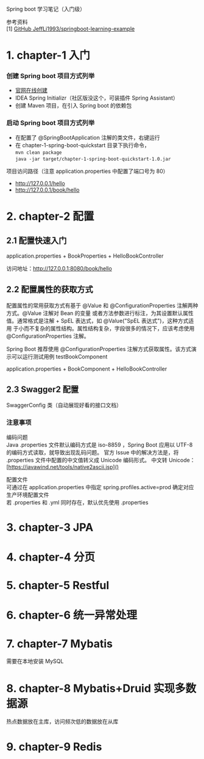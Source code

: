 Spring boot 学习笔记（入门级）

参考资料<br/>
[1] [GitHub JeffLi1993/springboot-learning-example](https://github.com/JeffLi1993/springboot-learning-example)

# 1. chapter-1 入门
### 创建 Spring boot 项目方式列举
- [官网在线创建](https://start.spring.io/)
- IDEA Spring Initializr（社区版没这个，可装插件 Spring Assistant）
- 创建 Maven 项目，在引入 Spring boot 的依赖包


### 启动 Spring boot 项目方式列举
- 在配置了 @SpringBootApplication 注解的类文件，右键运行
- 在 chapter-1-spring-boot-quickstart 目录下执行命令，<br/>
`mvn clean package` <br/>
`java -jar target/chapter-1-spring-boot-quickstart-1.0.jar`

项目访问路径（注意 application.properties 中配置了端口号为 80）
- http://127.0.0.1/hello
- http://127.0.0.1/book/hello

# 2. chapter-2 配置
## 2.1 配置快速入门
application.properties + BookProperties + HelloBookController

访问地址：http://127.0.0.1:8080/book/hello
## 2.2 配置属性的获取方式
配置属性的常用获取方式有基于 @Value 和 @ConfigurationProperties 注解两种方式。@Value 注解对 Bean 的变量
或者方法参数进行标注，为其设置默认属性值。通常格式是注解 + SpEL 表达式，如 @Value("SpEL 表达式")，这种方式适用
于小而不复杂的属性结构。属性结构复杂，字段很多的情况下，应该考虑使用 @ConfigurationProperties 注解。

Spring Boot 推荐使用 @ConfigurationProperties 注解方式获取属性。该方式演示可以运行测试用例 testBookComponent

application.properties + BookComponent + HelloBookController

## 2.3 Swagger2 配置
SwaggerConfig 类（自动展现好看的接口文档）
### 注意事项
编码问题<br/>
Java .properties 文件默认编码方式是 iso-8859 ，Spring Boot 应用以 UTF-8 的编码方式读取，就导致出现乱码问题。
官方 Issue 中的解决方法是，将 .properties 文件中配置的中文值转义成 Unicode 编码形式。
中文转 Unicode：[https://javawind.net/tools/native2ascii.jsp]()

配置文件<br/>
可通过在 application.properties 中指定 spring.profiles.active=prod 确定对应生产环境配置文件<br/>
若 .properties 和 .yml 同时存在，默认优先使用 .properties

# 3. chapter-3 JPA
# 4. chapter-4 分页
# 5. chapter-5 Restful
# 6. chapter-6 统一异常处理
# 7. chapter-7 Mybatis
需要在本地安装 MySQL
# 8. chapter-8 Mybatis+Druid 实现多数据源
热点数据放在主库，访问频次低的数据放在从库
# 9. chapter-9 Redis